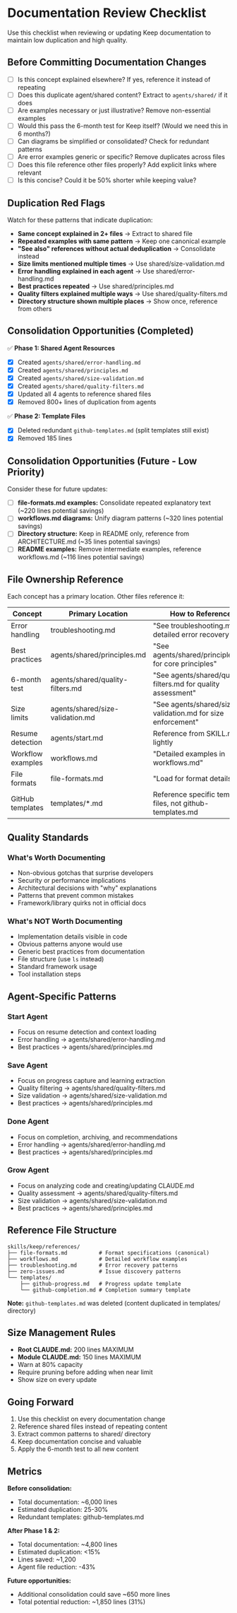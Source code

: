 # Documentation Review Checklist

Use this checklist when reviewing or updating Keep documentation to maintain low duplication and high quality.

## Before Committing Documentation Changes

- [ ] Is this concept explained elsewhere? If yes, reference it instead of repeating
- [ ] Does this duplicate agent/shared content? Extract to `agents/shared/` if it does
- [ ] Are examples necessary or just illustrative? Remove non-essential examples
- [ ] Would this pass the 6-month test for Keep itself? (Would we need this in 6 months?)
- [ ] Can diagrams be simplified or consolidated? Check for redundant patterns
- [ ] Are error examples generic or specific? Remove duplicates across files
- [ ] Does this file reference other files properly? Add explicit links where relevant
- [ ] Is this concise? Could it be 50% shorter while keeping value?

## Duplication Red Flags

Watch for these patterns that indicate duplication:

- **Same concept explained in 2+ files** → Extract to shared file
- **Repeated examples with same pattern** → Keep one canonical example
- **"See also" references without actual deduplication** → Consolidate instead
- **Size limits mentioned multiple times** → Use shared/size-validation.md
- **Error handling explained in each agent** → Use shared/error-handling.md
- **Best practices repeated** → Use shared/principles.md
- **Quality filters explained multiple ways** → Use shared/quality-filters.md
- **Directory structure shown multiple places** → Show once, reference from others

## Consolidation Opportunities (Completed)

✅ **Phase 1: Shared Agent Resources**
- [x] Created `agents/shared/error-handling.md`
- [x] Created `agents/shared/principles.md`
- [x] Created `agents/shared/size-validation.md`
- [x] Created `agents/shared/quality-filters.md`
- [x] Updated all 4 agents to reference shared files
- [x] Removed 800+ lines of duplication from agents

✅ **Phase 2: Template Files**
- [x] Deleted redundant `github-templates.md` (split templates still exist)
- [x] Removed 185 lines

## Consolidation Opportunities (Future - Low Priority)

Consider these for future updates:

- [ ] **file-formats.md examples:** Consolidate repeated explanatory text (~220 lines potential savings)
- [ ] **workflows.md diagrams:** Unify diagram patterns (~320 lines potential savings)
- [ ] **Directory structure:** Keep in README only, reference from ARCHITECTURE.md (~35 lines potential savings)
- [ ] **README examples:** Remove intermediate examples, reference workflows.md (~116 lines potential savings)

## File Ownership Reference

Each concept has a primary location. Other files reference it:

| Concept | Primary Location | How to Reference |
|---------|------------------|------------------|
| Error handling | troubleshooting.md | "See troubleshooting.md for detailed error recovery" |
| Best practices | agents/shared/principles.md | "See agents/shared/principles.md for core principles" |
| 6-month test | agents/shared/quality-filters.md | "See agents/shared/quality-filters.md for quality assessment" |
| Size limits | agents/shared/size-validation.md | "See agents/shared/size-validation.md for size enforcement" |
| Resume detection | agents/start.md | Reference from SKILL.md lightly |
| Workflow examples | workflows.md | "Detailed examples in workflows.md" |
| File formats | file-formats.md | "Load for format details" |
| GitHub templates | templates/*.md | Reference specific template files, not github-templates.md |

## Quality Standards

### What's Worth Documenting

- Non-obvious gotchas that surprise developers
- Security or performance implications
- Architectural decisions with "why" explanations
- Patterns that prevent common mistakes
- Framework/library quirks not in official docs

### What's NOT Worth Documenting

- Implementation details visible in code
- Obvious patterns anyone would use
- Generic best practices from documentation
- File structure (use `ls` instead)
- Standard framework usage
- Tool installation steps

## Agent-Specific Patterns

### Start Agent
- Focus on resume detection and context loading
- Error handling → agents/shared/error-handling.md
- Best practices → agents/shared/principles.md

### Save Agent
- Focus on progress capture and learning extraction
- Quality filtering → agents/shared/quality-filters.md
- Size validation → agents/shared/size-validation.md
- Best practices → agents/shared/principles.md

### Done Agent
- Focus on completion, archiving, and recommendations
- Error handling → agents/shared/error-handling.md
- Best practices → agents/shared/principles.md

### Grow Agent
- Focus on analyzing code and creating/updating CLAUDE.md
- Quality assessment → agents/shared/quality-filters.md
- Size validation → agents/shared/size-validation.md
- Best practices → agents/shared/principles.md

## Reference File Structure

```
skills/keep/references/
├── file-formats.md          # Format specifications (canonical)
├── workflows.md             # Detailed workflow examples
├── troubleshooting.md       # Error recovery patterns
├── zero-issues.md           # Issue discovery patterns
└── templates/
    ├── github-progress.md   # Progress update template
    └── github-completion.md # Completion summary template
```

**Note:** `github-templates.md` was deleted (content duplicated in templates/ directory)

## Size Management Rules

- **Root CLAUDE.md:** 200 lines MAXIMUM
- **Module CLAUDE.md:** 150 lines MAXIMUM
- Warn at 80% capacity
- Require pruning before adding when near limit
- Show size on every update

## Going Forward

1. Use this checklist on every documentation change
2. Reference shared files instead of repeating content
3. Extract common patterns to shared/ directory
4. Keep documentation concise and valuable
5. Apply the 6-month test to all new content

## Metrics

**Before consolidation:**
- Total documentation: ~6,000 lines
- Estimated duplication: 25-30%
- Redundant templates: github-templates.md

**After Phase 1 & 2:**
- Total documentation: ~4,800 lines
- Estimated duplication: <15%
- Lines saved: ~1,200
- Agent file reduction: -43%

**Future opportunities:**
- Additional consolidation could save ~650 more lines
- Total potential reduction: ~1,850 lines (31%)
